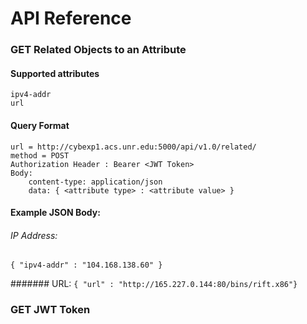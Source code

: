 # API Reference

### 

### GET Related Objects to an Attribute
#### Supported attributes
```
ipv4-addr
url
```
#### Query Format
```
url = http://cybexp1.acs.unr.edu:5000/api/v1.0/related/
method = POST
Authorization Header : Bearer <JWT Token>
Body:
    content-type: application/json
    data: { <attribute type> : <attribute value> }
```
#### Example JSON Body:
###### IP Address:
```{ "ipv4-addr" : "104.168.138.60" }```

####### URL:
```{ "url" : "http://165.227.0.144:80/bins/rift.x86"}```





### GET JWT Token

